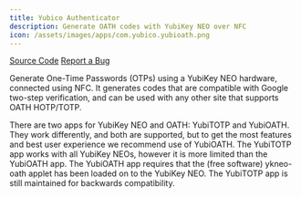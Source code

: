```yaml
---
title: Yubico Authenticator
description: Generate OATH codes with YubiKey NEO over NFC
icon: /assets/images/apps/com.yubico.yubioath.png
---
```


<div class="button-bar" markdown="0">
<a class="btn" href="https://github.com/Yubico/yubioath-android">Source Code</a>
<a class="btn" href="https://github.com/Yubico/yubioath-android/issues">Report a Bug</a>
</div>

Generate One-Time Passwords (OTPs) using a YubiKey NEO hardware, connected using
NFC. It generates codes that are compatible with Google two-step verification,
and can be used with any other site that supports OATH HOTP/TOTP.

There are two apps for YubiKey NEO and OATH: YubiTOTP and YubiOATH. They work
differently, and both are supported, but to get the most features and best user
experience we recommend use of YubiOATH. The YubiTOTP app works with all YubiKey
NEOs, however it is more limited than the YubiOATH app. The YubiOATH app
requires that the (free software) ykneo-oath applet has been loaded on to the
YubiKey NEO. The YubiTOTP app is still maintained for backwards compatibility.

